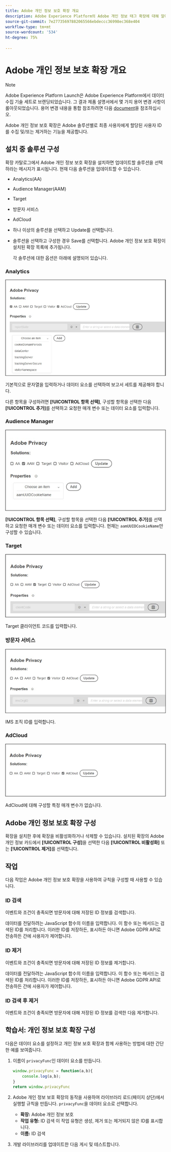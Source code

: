 ```yaml
---
title: Adobe 개인 정보 보호 확장 개요
description: Adobe Experience Platform의 Adobe 개인 정보 태그 확장에 대해 알아봅니다.
source-git-commit: 7e27735697882065566ebdeccc36998ec368e404
workflow-type: tm+mt
source-wordcount: '534'
ht-degree: 75%

---
```


# Adobe 개인 정보 보호 확장 개요

>[!NOTE]
>
>Adobe Experience Platform Launch은 Adobe Experience Platform에서 데이터 수집 기술 세트로 브랜딩되었습니다. 그 결과 제품 설명서에서 몇 가지 용어 변경 사항이 롤아웃되었습니다. 용어 변경 내용을 통합 참조하려면 다음 [document](../../../term-updates.md)을 참조하십시오.

Adobe 개인 정보 보호 확장은 Adobe 솔루션별로 최종 사용자에게 할당된 사용자 ID를 수집 및/또는 제거하는 기능을 제공합니다.

## 설치 중 솔루션 구성

확장 카탈로그에서 Adobe 개인 정보 보호 확장을 설치하면 업데이트할 솔루션을 선택하라는 메시지가 표시됩니다. 현재 다음 솔루션을 업데이트할 수 있습니다.

* Analytics(AA)
* Audience Manager(AAM)
* Target
* 방문자 서비스
* AdCloud
* 하나 이상의 솔루션을 선택하고 Update를 선택합니다.
* 솔루션을 선택하고 구성한 경우 Save를 선택합니다. Adobe 개인 정보 보호 확장이 설치된 확장 목록에 추가됩니다.

   각 솔루션에 대한 옵션은 아래에 설명되어 있습니다.

### Analytics

![](../../../images/ext-privacy-aa.jpg)

기본적으로 문자열을 입력하거나 데이터 요소를 선택하여 보고서 세트를 제공해야 합니다.

다른 항목을 구성하려면 **[!UICONTROL 항목 선택]**, 구성할 항목을 선택한 다음 **[!UICONTROL 추가]**&#x200B;를 선택하고 요청한 매개 변수 또는 데이터 요소를 입력합니다.

### Audience Manager

![](../../../images/ext-privacy-aam.jpg)

**[!UICONTROL 항목 선택]**, 구성할 항목을 선택한 다음 **[!UICONTROL 추가]**&#x200B;를 선택하고 요청한 매개 변수 또는 데이터 요소를 입력합니다. 현재는 `aamUUIDCookieName`만 구성할 수 있습니다.

### Target

![](../../../images/ext-privacy-target.jpg)

Target 클라이언트 코드를 입력합니다.

### 방문자 서비스

![](../../../images/ext-privacy-visitor.jpg)

IMS 조직 ID를 입력합니다.

### AdCloud

![](../../../images/ext-privacy-adcloud.jpg)

AdCloud에 대해 구성할 특정 매개 변수가 없습니다.

## Adobe 개인 정보 보호 확장 구성

확장을 설치한 후에 확장을 비활성화하거나 삭제할 수 있습니다. 설치된 확장의 Adobe 개인 정보 카드에서 **[!UICONTROL 구성]**&#x200B;을 선택한 다음 **[!UICONTROL 비활성화]** 또는 **[!UICONTROL 제거]**&#x200B;를 선택합니다.

## 작업

다음 작업은 Adobe 개인 정보 보호 확장을 사용하여 규칙을 구성할 때 사용할 수 있습니다.

### ID 검색

이벤트와 조건이 충족되면 방문자에 대해 저장된 ID 정보를 검색합니다.

데이터를 전달하려는 JavaScript 함수의 이름을 입력합니다. 이 함수 또는 메서드는 검색된 ID를 처리합니다. 이러한 ID를 저장하든, 표시하든 아니면 Adobe GDPR API로 전송하든 간에 사용자가 제어합니다.

### ID 제거

이벤트와 조건이 충족되면 방문자에 대해 저장된 ID 정보를 제거합니다.

데이터를 전달하려는 JavaScript 함수의 이름을 입력합니다. 이 함수 또는 메서드는 검색된 ID를 처리합니다. 이러한 ID를 저장하든, 표시하든 아니면 Adobe GDPR API로 전송하든 간에 사용자가 제어합니다.

### ID 검색 후 제거

이벤트와 조건이 충족되면 방문자에 대해 저장된 ID 정보를 검색한 다음 제거합니다.

## 학습서: 개인 정보 보호 확장 구성

다음은 데이터 요소를 설정하고 개인 정보 보호 확장과 함께 사용하는 방법에 대한 간단한 예를 보여줍니다.

1. 이름이 `privacyFunc`인 데이터 요소를 만듭니다.

   ```JavaScript
   window.privacyFunc = function(a,b){
       console.log(a,b);
   }
   return window.privacyFunc
   ```

1. Adobe 개인 정보 보호 확장의 동작을 사용하여 라이브러리 로드(페이지 상단)에서 실행할 규칙을 만듭니다.  `privacyFunc`을 데이터 요소로 선택합니다.

   * **확장:** Adobe 개인 정보 보호
   * **작업 유형:** ID 검색
이 작업 유형은 생성, 제거 또는 제거되지 않은 ID를 표시합니다.
   * **이름:** ID 검색

1. 개발 라이브러리를 업데이트한 다음 게시 및 테스트합니다.
